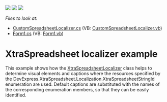 <!-- default badges list -->
![](https://img.shields.io/endpoint?url=https://codecentral.devexpress.com/api/v1/VersionRange/128614357/15.1.3%2B)
[![](https://img.shields.io/badge/Open_in_DevExpress_Support_Center-FF7200?style=flat-square&logo=DevExpress&logoColor=white)](https://supportcenter.devexpress.com/ticket/details/T288010)
[![](https://img.shields.io/badge/📖_How_to_use_DevExpress_Examples-e9f6fc?style=flat-square)](https://docs.devexpress.com/GeneralInformation/403183)
<!-- default badges end -->
<!-- default file list -->
*Files to look at*:

* [CustomSpreadsheetLocalizer.cs](./CS/LocalizerExample/CustomSpreadsheetLocalizer.cs) (VB: [CustomSpreadsheetLocalizer.vb](./VB/LocalizerExample/CustomSpreadsheetLocalizer.vb))
* [Form1.cs](./CS/LocalizerExample/Form1.cs) (VB: [Form1.vb](./VB/LocalizerExample/Form1.vb))
<!-- default file list end -->
# XtraSpreadsheet localizer example


This example shows how the <a href="http://help.devexpress.com/#CoreLibraries/clsDevExpressXtraSpreadsheetLocalizationXtraSpreadsheetLocalizertopic">XtraSpreadsheetLocalizer</a> class helps to determine visual elements and captions where the resources specified by the DevExpress.XtraSpreadsheet.Localization.XtraSpreadsheetStringId enumeration are used. Default captions are substituted with the names of the corresponding enumeration members, so that they can be easily identified. 

<br/>


